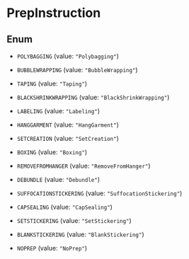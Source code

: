
# PrepInstruction

## Enum


* `POLYBAGGING` (value: `"Polybagging"`)

* `BUBBLEWRAPPING` (value: `"BubbleWrapping"`)

* `TAPING` (value: `"Taping"`)

* `BLACKSHRINKWRAPPING` (value: `"BlackShrinkWrapping"`)

* `LABELING` (value: `"Labeling"`)

* `HANGGARMENT` (value: `"HangGarment"`)

* `SETCREATION` (value: `"SetCreation"`)

* `BOXING` (value: `"Boxing"`)

* `REMOVEFROMHANGER` (value: `"RemoveFromHanger"`)

* `DEBUNDLE` (value: `"Debundle"`)

* `SUFFOCATIONSTICKERING` (value: `"SuffocationStickering"`)

* `CAPSEALING` (value: `"CapSealing"`)

* `SETSTICKERING` (value: `"SetStickering"`)

* `BLANKSTICKERING` (value: `"BlankStickering"`)

* `NOPREP` (value: `"NoPrep"`)



